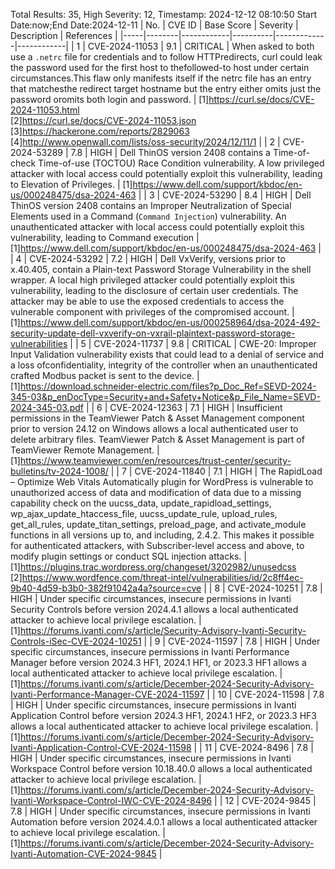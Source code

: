 Total Results: 35, High Severity: 12, Timestamp: 2024-12-12 08:10:50
Start Date:now;End Date:2024-12-11
| No. | CVE ID | Base Score | Severity | Description | References |
|-----|--------|------------|----------|-------------|------------|
| 1 | CVE-2024-11053 | 9.1  | CRITICAL | When asked to both use a `.netrc` file for credentials and to follow HTTPredirects, curl could leak the password used for the first host to thefollowed-to host under certain circumstances.This flaw only manifests itself if the netrc file has an entry that matchesthe redirect target hostname but the entry either omits just the password oromits both login and password. | [1]https://curl.se/docs/CVE-2024-11053.html<br>[2]https://curl.se/docs/CVE-2024-11053.json<br>[3]https://hackerone.com/reports/2829063<br>[4]http://www.openwall.com/lists/oss-security/2024/12/11/1 |
| 2 | CVE-2024-53289 | 7.8  | HIGH | Dell ThinOS version 2408 contains a Time-of-check Time-of-use (TOCTOU) Race Condition vulnerability. A low privileged attacker with local access could potentially exploit this vulnerability, leading to Elevation of Privileges. | [1]https://www.dell.com/support/kbdoc/en-us/000248475/dsa-2024-463 |
| 3 | CVE-2024-53290 | 8.4  | HIGH | Dell ThinOS version 2408 contains an Improper Neutralization of Special Elements used in a Command (`Command Injection`) vulnerability. An unauthenticated attacker with local access could potentially exploit this vulnerability, leading to Command execution | [1]https://www.dell.com/support/kbdoc/en-us/000248475/dsa-2024-463 |
| 4 | CVE-2024-53292 | 7.2  | HIGH | Dell VxVerify, versions prior to x.40.405, contain a Plain-text Password Storage Vulnerability in the shell wrapper. A local high privileged attacker could potentially exploit this vulnerability, leading to the disclosure of certain user credentials. The attacker may be able to use the exposed credentials to access the vulnerable component with privileges of the compromised account. | [1]https://www.dell.com/support/kbdoc/en-us/000258964/dsa-2024-492-security-update-dell-vxverify-on-vxrail-plaintext-password-storage-vulnerabilities |
| 5 | CVE-2024-11737 | 9.8  | CRITICAL | CWE-20: Improper Input Validation vulnerability exists that could lead to a denial of service and a loss ofconfidentiality, integrity of the controller when an unauthenticated crafted Modbus packet is sent to the device. | [1]https://download.schneider-electric.com/files?p_Doc_Ref=SEVD-2024-345-03&p_enDocType=Security+and+Safety+Notice&p_File_Name=SEVD-2024-345-03.pdf |
| 6 | CVE-2024-12363 | 7.1  | HIGH | Insufficient permissions in the TeamViewer Patch & Asset Management component prior to version 24.12 on Windows allows a local authenticated user to delete arbitrary files. TeamViewer Patch & Asset Management is part of TeamViewer Remote Management. | [1]https://www.teamviewer.com/en/resources/trust-center/security-bulletins/tv-2024-1008/ |
| 7 | CVE-2024-11840 | 7.1  | HIGH | The RapidLoad – Optimize Web Vitals Automatically plugin for WordPress is vulnerable to unauthorized access of data and modification of data due to a missing capability check on the uucss_data, update_rapidload_settings, wp_ajax_update_htaccess_file, uucss_update_rule, upload_rules, get_all_rules, update_titan_settings, preload_page, and activate_module functions in all versions up to, and including, 2.4.2. This makes it possible for authenticated attackers, with Subscriber-level access and above, to modify plugin settings or conduct SQL injection attacks. | [1]https://plugins.trac.wordpress.org/changeset/3202982/unusedcss<br>[2]https://www.wordfence.com/threat-intel/vulnerabilities/id/2c8ff4ec-9b40-4d59-b3b0-382f91042a4a?source=cve |
| 8 | CVE-2024-10251 | 7.8  | HIGH | Under specific circumstances, insecure permissions in Ivanti Security Controls before version 2024.4.1 allows a local authenticated attacker to achieve local privilege escalation. | [1]https://forums.ivanti.com/s/article/Security-Advisory-Ivanti-Security-Controls-iSec-CVE-2024-10251 |
| 9 | CVE-2024-11597 | 7.8  | HIGH | Under specific circumstances, insecure permissions in Ivanti Performance Manager before version 2024.3 HF1, 2024.1 HF1, or 2023.3 HF1 allows a local authenticated attacker to achieve local privilege escalation. | [1]https://forums.ivanti.com/s/article/December-2024-Security-Advisory-Ivanti-Performance-Manager-CVE-2024-11597 |
| 10 | CVE-2024-11598 | 7.8  | HIGH | Under specific circumstances, insecure permissions in Ivanti Application Control before version 2024.3 HF1, 2024.1 HF2, or 2023.3 HF3 allows a local authenticated attacker to achieve local privilege escalation. | [1]https://forums.ivanti.com/s/article/December-2024-Security-Advisory-Ivanti-Application-Control-CVE-2024-11598 |
| 11 | CVE-2024-8496 | 7.8  | HIGH | Under specific circumstances, insecure permissions in Ivanti Workspace Control before version 10.18.40.0 allows a local authenticated attacker to achieve local privilege escalation. | [1]https://forums.ivanti.com/s/article/December-2024-Security-Advisory-Ivanti-Workspace-Control-IWC-CVE-2024-8496 |
| 12 | CVE-2024-9845 | 7.8  | HIGH | Under specific circumstances, insecure permissions in Ivanti Automation before version 2024.4.0.1 allows a local authenticated attacker to achieve local privilege escalation. | [1]https://forums.ivanti.com/s/article/December-2024-Security-Advisory-Ivanti-Automation-CVE-2024-9845 |
